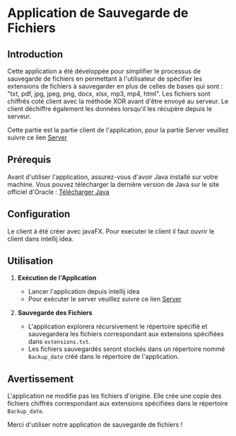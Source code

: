 # Application de Sauvegarde de Fichiers 

## Introduction
Cette application a été développée pour simplifier le processus de sauvegarde de fichiers en permettant à l'utilisateur de spécifier les extensions de fichiers à sauvegarder en 
plus de celles de bases qui sont : "txt, pdf, jpg, jpeg, png, docx, xlsx, mp3, mp4, html". 
Les fichiers sont chiffrés coté client avec la méthode XOR avant d'être envoyé au serveur. 
Le client déchiffre également les données lorsqu'il les récupère depuis le serveur.

Cette partie est la partie client de l'application, pour la partie Server veuillez suivre ce lien [Server](https://github.com/damien-mathieu1/TD-Cloud-Sauvegarde)

## Prérequis
Avant d'utiliser l'application, assurez-vous d'avoir Java installé sur votre machine. Vous pouvez télécharger la dernière version de Java sur le site officiel d'Oracle : [Télécharger Java](https://www.oracle.com/java/technologies/javase-downloads.html)

## Configuration
Le client à été créer avec javaFX. 
Pour executer le client il faut ouvrir le client dans intellij idea. 

## Utilisation
1. **Exécution de l'Application**
   - Lancer l'application depuis intellij idea
   - Pour exécuter le server veuillez suivre ce lien [Server](https://github.com/damien-mathieu1/TD-Cloud-Sauvegarde)

2. **Sauvegarde des Fichiers**
   - L'application explorera récursivement le répertoire spécifié et sauvegardera les fichiers correspondant aux extensions spécifiées dans `extensions.txt`.
   - Les fichiers sauvegardés seront stockés dans un répertoire nommé `Backup_date` créé dans le répertoire de l'application.

## Avertissement
L'application ne modifie pas les fichiers d'origine. Elle crée une copie des fichiers chiffrés correspondant aux extensions spécifiées dans le répertoire `Backup_date`.

Merci d'utiliser notre application de sauvegarde de fichiers  !

